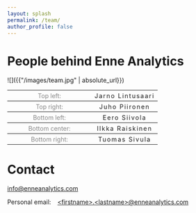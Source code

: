 ```yaml
---
layout: splash
permalink: /team/
author_profile: false
---
```

# People behind Enne Analytics

![]({{"/images/team.jpg" | absolute_url}})

<table style="font-size: 1em; font-weight: normal !important;">
  <tr>
  <th width="180px" style="font-weight: normal; color:#888">
    Top left:
  </th>
  <th style="font-weight: normal; letter-spacing: 2px;">
    Jarno Lintusaari
  </th>
  </tr>
  <tr>
  <th style="font-weight: normal; color:#888">
    Top right:
  </th>
  <th style="font-weight: normal; letter-spacing: 2px;">
    Juho Piironen
  </th>
  </tr>
  <tr>
  <th style="font-weight: normal; color:#888">
    Bottom left:
  </th>
  <th style="font-weight: normal; letter-spacing: 2px;">
    Eero Siivola
  </th>
  </tr>
  <tr>
  <th style="font-weight: normal; color:#888">
    Bottom center:
  </th>
  <th style="font-weight: normal; letter-spacing: 2px;">
    Ilkka Raiskinen
  </th>
  </tr>
  <tr>
  <th style="font-weight: normal; color:#888">
    Bottom right:
  </th>
  <th style="font-weight: normal; letter-spacing: 2px;">
  Tuomas Sivula
    </th>
  </tr>
</table>


# Contact

<a href="mailto:info@enneanalytics.com">info@enneanalytics.com</a>

Personal email: &ensp;
<a href="mailto:&lt;firstname&gt;.&lt;lastname&gt;@enneanalytics.com">&lt;firstname&gt;.&lt;lastname&gt;@enneanalytics.com</a>

